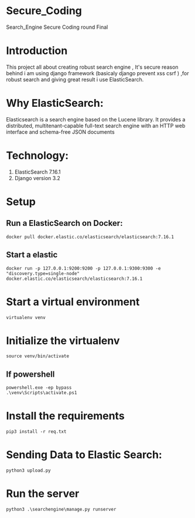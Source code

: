 # Secure_Coding
Search_Engine Secure Coding round Final

# Introduction 
This project all about creating robust  search engine , It's  secure reason behind i am using django framework (basicaly django prevent xss csrf ) ,for robust search and giving great result i use ElasticSearch.

# Why ElasticSearch:
Elasticsearch is a search engine based on the Lucene library. It provides a distributed, multitenant-capable full-text search engine with an HTTP web interface and schema-free JSON documents


# Technology:
1. ElasticSearch 7.16.1
2. Django  version 3.2


# Setup
## Run a ElasticSearch on Docker:
```
docker pull docker.elastic.co/elasticsearch/elasticsearch:7.16.1
```
## Start a elastic 
```
docker run -p 127.0.0.1:9200:9200 -p 127.0.0.1:9300:9300 -e "discovery.type=single-node" docker.elastic.co/elasticsearch/elasticsearch:7.16.1
```

# Start a virtual environment
```
virtualenv venv
```

# Initialize the virtualenv
```
source venv/bin/activate
```
## If powershell
```
powershell.exe -ep bypass
.\venv\Scripts\activate.ps1
```

# Install the requirements
```
pip3 install -r req.txt
```

# Sending Data to Elastic Search:
```
python3 upload.py
```
# Run the server
```
python3 .\searchengine\manage.py runserver
```
